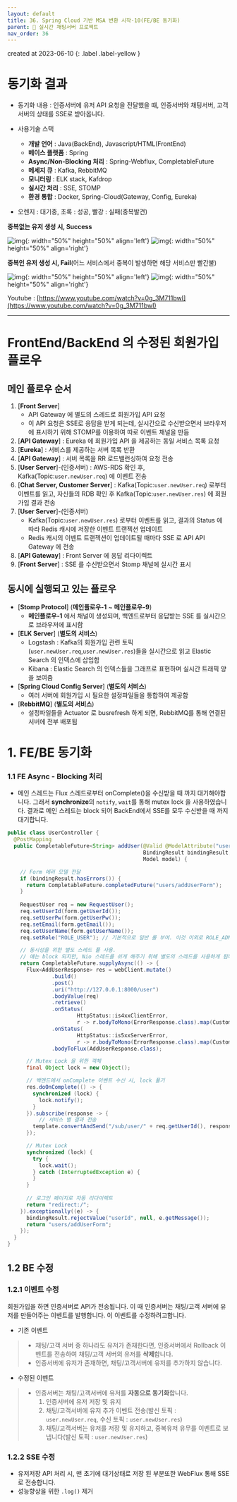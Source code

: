 ```yaml
---
layout: default
title: 36. Spring Cloud 기반 MSA 변환 시작-10(FE/BE 동기화)
parent: 📌 실시간 채팅서버 프로젝트
nav_order: 36
---
```


created at 2023-06-10
{: .label .label-yellow }

# 동기화 결과

* 동기화 내용 : 인증서버에 유저 API 요청을 전달했을 떄, 인증서버와 채팅서버, 고객서버의 상태를 SSE로 받아옵니다.
* 사용기술 스택
    * **개발 언어** : Java(BackEnd), Javascript/HTML(FrontEnd)
    * **베이스 플랫폼** : Spring
    * **Async/Non-Blocking 처리** : Spring-Webflux, CompletableFuture
    * **메세지 큐** : Kafka, RebbitMQ
    * **모니터링** : ELK stack, Kafdrop
    * **실시간 처리** : SSE, STOMP
    * **환경 통합** : Docker, Spring-Cloud(Gateway, Config, Eureka)
    
* 오렌지 : 대기중, 초록 : 성공, 빨강 : 실패(중복발견)

**중복없는 유저 생성 시, Success**

![img](../../../assets/img/alg/1.png){: width="50%" height="50%" align='left'}
![img](../../../assets/img/alg/2.png){: width="50%" height="50%" align='right'}

**중복인 유저 생성 시, Fail**(어느 서비스에서 중복이 발생하면 해당 서비스만 빨간불)

![img](../../../assets/img/alg/3.png){: width="50%" height="50%" align='left'}
![img](../../../assets/img/alg/4.png){: width="50%" height="50%" align='right'}

Youtube : [https://www.youtube.com/watch?v=0g_3M711bwI](https://www.youtube.com/watch?v=0g_3M711bwI)

------------------

# FrontEnd/BackEnd 의 수정된 회원가입 플로우
## 메인 플로우 순서

1. [**Front Server**]
   * API Gateway 에 별도의 스레드로 회원가입 API 요청
   * 이 API 요청은 SSE로 응답을 받게 되는데, 실시간으로 수신받으면서 브라우저에 표시하기 위해 STOMP를 이용하여 따로 이벤트 채널을 만듬
2. [**API Gateway**] : Eureka 에 회원가입 API 을 제공하는 동일 서비스 목록 요청
3. [**Eureka**] : 서비스를 제공하는 서버 목록 반환
4. [**API Gateway**] : 서버 목록을 RR 로드밸런싱하여 요청 전송
5. [**User Server**]-(인증서버) : AWS-RDS 확인 후, Kafka(Topic:`user.newUser.req`) 에 이벤트 전송
6. [**Chat Server, Customer Server**] : Kafka(Topic:`user.newUser.req`) 로부터 이벤트를 읽고, 자신들의 RDB 확인 후 Kafka(Topic:`user.newUser.res`) 에 회원가입 결과 전송
7. [**User Server**]-(인증서버)
   * Kafka(Topic:`user.newUser.res`) 로부터 이벤트를 읽고, 결과의 Status 에 따라 Redis 캐시에 저장한 이벤트 트랜젝션 업데이트
   * Redis 캐시의 이벤트 트랜젝션이 업데이트될 때마다 SSE 로 API API Gateway 에 전송
8. [**API Gateway**] : Front Server 에 응답 리다이렉트
9. [**Front Server**] : SSE 를 수신받으면서 Stomp 채널에 실시간 표시

## 동시에 실행되고 있는 플로우
* [**Stomp Protocol**] (**메인플로우-1** ~ **메인플로우-9**)
  * **메인플로우-1** 에서 채널이 생성되며, 백엔드로부터 응답받는 SSE 를 실시간으로 브라우저에 표시함  
* [**ELK Server**] (**별도의 서비스**)
  * Logstash : Kafka의 회원가입 관련 토픽(`user.newUser.req`,`user.newUser.res`)들을 실시간으로 읽고 Elastic Search 의 인덱스에 삽입함
  * Kibana : Elastic Search 의 인덱스들을 그래프로 표현하며 실시간 트래픽 양을 보여줌
* [**Spring Cloud Config Server**] (**별도의 서비스**)
  * 여러 서버에 회원가입 시 필요한 설정파일들을 통합하여 제공함
* [**RebbitMQ**] (**별도의 서비스**)
  * 설정파일들을 Actuator 로 busrefresh 하게 되면, RebbitMQ를 통해 연결된 서버에 전부 배포됨


# 1. FE/BE 동기화
### 1.1 FE Async - Blocking 처리
* 메인 스레드는 Flux 스레드로부터 onComplete()을 수신받을 때 까지 대기해야합니다. 그래서 **synchronize**의 `notify`, `wait`를 통해 mutex lock 을 사용하였습니다. 결과로 메인 스레드는 block 되어 BackEnd에서 SSE를 모두 수신받을 때 까지 대기합니다.
 

```java
public class UserController {
  @PostMapping
  public CompletableFuture<String> addUser(@Valid @ModelAttribute("userForm") UserForm form,
                                           BindingResult bindingResult,
                                           Model model) {

    // Form 에러 모델 전달
    if (bindingResult.hasErrors()) {
      return CompletableFuture.completedFuture("users/addUserForm");
    }
    
    RequestUser req = new RequestUser();
    req.setUserId(form.getUserId());
    req.setUserPw(form.getUserPw());
    req.setEmail(form.getEmail());
    req.setUserName(form.getUserName());
    req.setRole("ROLE_USER"); // 기본적으로 일반 롤 부여. 이것 이외로 ROLE_ADMIN 을 처리할 수 있습니다.

    // 동시성을 위한 별도 스레드 풀 사용.
    // 얘는 block 되지만, Nio 스레드를 쉬게 해주기 위해 별도의 스레드를 사용하게 됩니다.
    return CompletableFuture.supplyAsync(() -> {
      Flux<AddUserResponse> res = webClient.mutate()
              .build()
              .post()
              .uri("http://127.0.0.1:8000/user")
              .bodyValue(req)
              .retrieve()
              .onStatus(
                      HttpStatus::is4xxClientError,
                      r -> r.bodyToMono(ErrorResponse.class).map(CustomThrowableException::new))
              .onStatus(
                      HttpStatus::is5xxServerError,
                      r -> r.bodyToMono(ErrorResponse.class).map(CustomThrowableException::new))
              .bodyToFlux(AddUserResponse.class);

      // Mutex Lock 을 위한 객체
      final Object lock = new Object();

      // 백엔드에서 onComplete 이벤트 수신 시, lock 풀기
      res.doOnComplete(() -> {
        synchronized (lock) {
          lock.notify();
        }
      }).subscribe(response -> {
          // 서비스 별 결과 전송
        template.convertAndSend("/sub/user/" + req.getUserId(), response); 
      });

      // Mutex Lock
      synchronized (lock) {
        try {
          lock.wait();
        } catch (InterruptedException e) {
        }
      }
      
      // 로그인 페이지로 자동 리다이렉트
      return "redirect:/";
    }).exceptionally((e) -> {
      bindingResult.rejectValue("userId", null, e.getMessage());
      return "users/addUserForm";
    });
  }
}
```


## 1.2 BE 수정
### 1.2.1 이벤트 수정

회원가입을 하면 인증서버로 API가 전송됩니다. 이 때 인증서버는 채팅/고객 서버에 유저를 만들어주는 이벤트를 발행합니다. 이 이벤트를 수정하려고합니다.

* 기존 이벤트

> * 채팅/고객 서버 중 하나라도 유저가 존재한다면, 인증서버에서 Rollback 이벤트를 전송하여 채팅/고객 서버의 유저를 **삭제**합니다.
> * 인증서버에 유저가 존재하면, 채팅/고객서버에 유저를 추가하지 않습니다. 

* 수정된 이벤트

> * 인증서버는 채팅/고객서버에 유저를 **자동으로 동기화**합니다.
>   1. 인증서버에 유저 저장 및 유지
>   2. 채팅/고객서버에 유저 추가 이벤트 전송(발신 토픽 : `user.newUser.req`, 수신 토픽 : `user.newUser.res`)
>   3. 채팅/고객서버는 유저를 저장 및 유지하고, 중복유저 유무를 이벤트로 보냅니다(발신 토픽 : `user.newUser.res`)

### 1.2.2 SSE 수정
* 유저저장 API 처리 시, 맨 초기에 대기상태로 저장 된 부분또한 WebFlux 통해 SSE 로 전송합니다.
* 성능향상을 위한 `.log()` 제거

